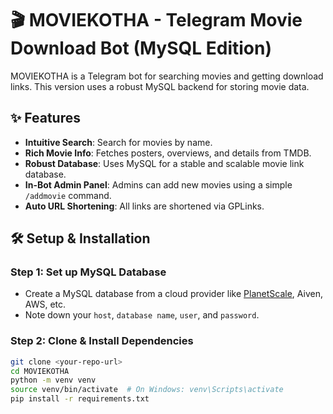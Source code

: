 # 🎬 MOVIEKOTHA - Telegram Movie Download Bot (MySQL Edition)

MOVIEKOTHA is a Telegram bot for searching movies and getting download links. This version uses a robust MySQL backend for storing movie data.

## ✨ Features

- **Intuitive Search**: Search for movies by name.
- **Rich Movie Info**: Fetches posters, overviews, and details from TMDB.
- **Robust Database**: Uses MySQL for a stable and scalable movie link database.
- **In-Bot Admin Panel**: Admins can add new movies using a simple `/addmovie` command.
- **Auto URL Shortening**: All links are shortened via GPLinks.

## 🛠️ Setup & Installation

### Step 1: Set up MySQL Database
- Create a MySQL database from a cloud provider like [PlanetScale](https://planetscale.com/), Aiven, AWS, etc.
- Note down your `host`, `database name`, `user`, and `password`.

### Step 2: Clone & Install Dependencies
```bash
git clone <your-repo-url>
cd MOVIEKOTHA
python -m venv venv
source venv/bin/activate  # On Windows: venv\Scripts\activate
pip install -r requirements.txt